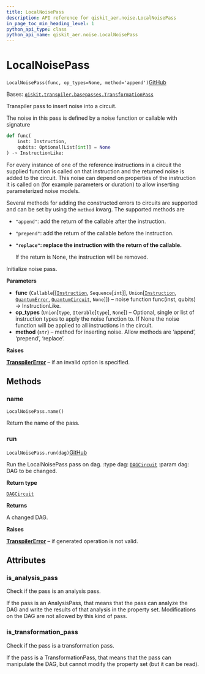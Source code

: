 ```yaml
---
title: LocalNoisePass
description: API reference for qiskit_aer.noise.LocalNoisePass
in_page_toc_min_heading_level: 1
python_api_type: class
python_api_name: qiskit_aer.noise.LocalNoisePass
---
```


# LocalNoisePass

<span id="qiskit_aer.noise.LocalNoisePass" />

`LocalNoisePass(func, op_types=None, method='append')`[GitHub](https://github.com/qiskit/qiskit/tree/stable/0.42/qiskit_aer/noise/passes/local_noise_pass.py "view source code")

Bases: [`qiskit.transpiler.basepasses.TransformationPass`](qiskit.transpiler.TransformationPass "qiskit.transpiler.basepasses.TransformationPass")

Transpiler pass to insert noise into a circuit.

The noise in this pass is defined by a noise function or callable with signature

```python
def func(
    inst: Instruction,
    qubits: Optional[List[int]] = None
) -> InstructionLike:
```

For every instance of one of the reference instructions in a circuit the supplied function is called on that instruction and the returned noise is added to the circuit. This noise can depend on properties of the instruction it is called on (for example parameters or duration) to allow inserting parameterized noise models.

Several methods for adding the constructed errors to circuits are supported and can be set by using the `method` kwarg. The supported methods are

*   `"append"`: add the return of the callable after the instruction.

*   `"prepend"`: add the return of the callable before the instruction.

*   **`"replace"`: replace the instruction with the return of the callable.**

    If the return is None, the instruction will be removed.

Initialize noise pass.

**Parameters**

*   **func** (`Callable`\[\[[`Instruction`](qiskit.circuit.Instruction "qiskit.circuit.instruction.Instruction"), `Sequence`\[`int`]], `Union`\[[`Instruction`](qiskit.circuit.Instruction "qiskit.circuit.instruction.Instruction"), [`QuantumError`](qiskit_aer.noise.QuantumError "qiskit_aer.noise.errors.quantum_error.QuantumError"), [`QuantumCircuit`](qiskit.circuit.QuantumCircuit "qiskit.circuit.quantumcircuit.QuantumCircuit"), `None`]]) – noise function func(inst, qubits) -> InstructionLike.
*   **op\_types** (`Union`\[`type`, `Iterable`\[`type`], `None`]) – Optional, single or list of instruction types to apply the noise function to. If None the noise function will be applied to all instructions in the circuit.
*   **method** (`str`) – method for inserting noise. Allow methods are ‘append’, ‘prepend’, ‘replace’.

**Raises**

[**TranspilerError**](qiskit.transpiler.TranspilerError "qiskit.transpiler.TranspilerError") – if an invalid option is specified.

## Methods

### name

<span id="qiskit_aer.noise.LocalNoisePass.name" />

`LocalNoisePass.name()`

Return the name of the pass.

### run

<span id="qiskit_aer.noise.LocalNoisePass.run" />

`LocalNoisePass.run(dag)`[GitHub](https://github.com/qiskit/qiskit/tree/stable/0.42/qiskit_aer/noise/passes/local_noise_pass.py "view source code")

Run the LocalNoisePass pass on dag. :type dag: [`DAGCircuit`](qiskit.dagcircuit.DAGCircuit "qiskit.dagcircuit.dagcircuit.DAGCircuit") :param dag: DAG to be changed.

**Return type**

[`DAGCircuit`](qiskit.dagcircuit.DAGCircuit "qiskit.dagcircuit.dagcircuit.DAGCircuit")

**Returns**

A changed DAG.

**Raises**

[**TranspilerError**](qiskit.transpiler.TranspilerError "qiskit.transpiler.TranspilerError") – if generated operation is not valid.

## Attributes

<span id="qiskit_aer.noise.LocalNoisePass.is_analysis_pass" />

### is\_analysis\_pass

Check if the pass is an analysis pass.

If the pass is an AnalysisPass, that means that the pass can analyze the DAG and write the results of that analysis in the property set. Modifications on the DAG are not allowed by this kind of pass.

<span id="qiskit_aer.noise.LocalNoisePass.is_transformation_pass" />

### is\_transformation\_pass

Check if the pass is a transformation pass.

If the pass is a TransformationPass, that means that the pass can manipulate the DAG, but cannot modify the property set (but it can be read).


